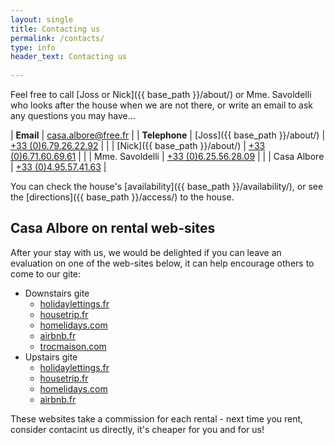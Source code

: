 ```yaml
---
layout: single
title: Contacting us
permalink: /contacts/
type: info
header_text: Contacting us
  
---
```


Feel free to call [Joss or Nick]({{ base_path }}/about/) or Mme. Savoldelli who looks
after the house when we are not there, or write an email to ask any
questions you may have...

| **Email** | [casa.albore@free.fr](mailto:casa.albore@free.fr) |
| **Telephone**    |  [Joss]({{ base_path }}/about/)   | [+33 (0)6.79.26.22.92](tel:+33679262292) |
|                             |  [Nick]({{ base_path }}/about/)  | [+33 (0)6.71.60.69.61](tel:+33671606961) |
|                             |  Mme. Savoldelli  |  [+33 (0)6.25.56.28.09](tel:+33625562809) |
|                             | Casa Albore |  [+33 (0)4.95.57.41.63](tel:+33495574163) |

You can check the house's [availability]({{ base_path }}/availability/), or see the
[directions]({{ base_path }}/access/) to the house.

## Casa Albore on rental web-sites

After your stay with us, we would be delighted if you can leave an
evaluation on one of the web-sites below, it can help encourage others
to come to our gite:

* Downstairs gite
  * [holidaylettings.fr](https://www.holidaylettings.fr/location-vacances/cagnano/6533766)
  * [housetrip.fr](https://www.housetrip.fr/recherche-proprietes/cagnano/536679-6533766/)
  * [homelidays.com](https://www.homelidays.com/hebergement/p1309384a?flspusage=fl)
  * [airbnb.fr](https://www.airbnb.fr/rooms/1015977)
  * [trocmaison.com](https://www.trocmaison.com/fr/listing/353567)
* Upstairs gite
  * [holidaylettings.fr](https://www.holidaylettings.fr/location-vacances/cagnano/6533835) 
  * [housetrip.fr](https://www.housetrip.fr/recherche-proprietes/cagnano/536679-6533835/)
  * [homelidays.com](https://www.homelidays.com/hebergement/p6126084?flspusage=fl)
  * [airbnb.fr](https://www.airbnb.fr/rooms/924427)

These websites take a commission for each rental - next time you rent, consider
contacint us directly, it's cheaper for you and for us!

